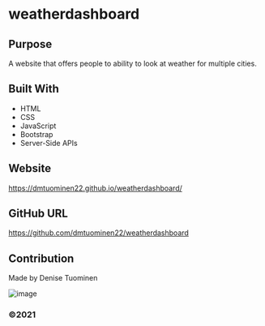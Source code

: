 # weatherdashboard

## Purpose
A website that offers people to ability to look at weather for multiple cities. 

## Built With
* HTML
* CSS
* JavaScript
* Bootstrap
* Server-Side APIs



## Website
https://dmtuominen22.github.io/weatherdashboard/


## GitHub URL
https://github.com/dmtuominen22/weatherdashboard


## Contribution
Made by Denise Tuominen

![image](https://user-images.githubusercontent.com/84994258/126884819-e99c9acf-f165-4111-8874-62ce162fc18f.png)

### ©️2021 
